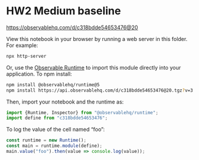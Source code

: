 # HW2 Medium baseline

https://observablehq.com/d/c318bdde54653476@20

View this notebook in your browser by running a web server in this folder. For
example:

~~~sh
npx http-server
~~~

Or, use the [Observable Runtime](https://github.com/observablehq/runtime) to
import this module directly into your application. To npm install:

~~~sh
npm install @observablehq/runtime@5
npm install https://api.observablehq.com/d/c318bdde54653476@20.tgz?v=3
~~~

Then, import your notebook and the runtime as:

~~~js
import {Runtime, Inspector} from "@observablehq/runtime";
import define from "c318bdde54653476";
~~~

To log the value of the cell named “foo”:

~~~js
const runtime = new Runtime();
const main = runtime.module(define);
main.value("foo").then(value => console.log(value));
~~~
